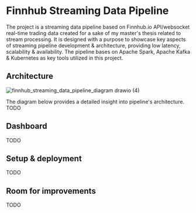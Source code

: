 # Finnhub Streaming Data Pipeline

The project is a streaming data pipeline based on Finnhub.io API/websocket real-time trading data created for a sake of my master's thesis related to stream processing.
It is designed with a purpose to showcase key aspects of streaming pipeline development & architecture, providing low latency, scalability & availability.
The pipeline bases on Apache Spark, Apache Kafka & Kubernetes as key tools utilized in this project.

## Architecture

![finnhub_streaming_data_pipeline_diagram drawio (4)](https://user-images.githubusercontent.com/75480707/218998119-12d514ef-8e10-40e7-a638-afaa728e6b4f.png)

The diagram below provides a detailed insight into pipeline's architecture.
TODO

## Dashboard

TODO

## Setup & deployment

TODO

## Room for improvements

TODO

